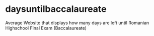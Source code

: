 # daysuntilbaccalaureate
Average Website that displays how many days are left until Romanian Highschool Final Exam (Baccalaureate)
